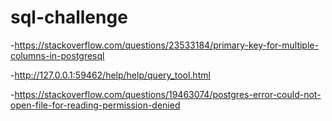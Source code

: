 # sql-challenge

-https://stackoverflow.com/questions/23533184/primary-key-for-multiple-columns-in-postgresql

-http://127.0.0.1:59462/help/help/query_tool.html

-https://stackoverflow.com/questions/19463074/postgres-error-could-not-open-file-for-reading-permission-denied
